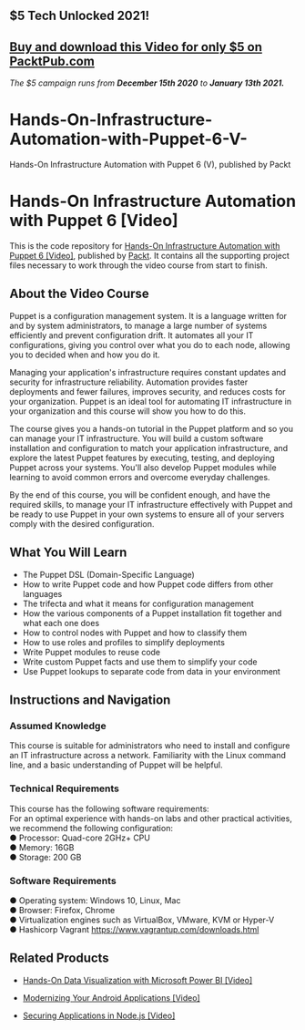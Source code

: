 ## $5 Tech Unlocked 2021!
[Buy and download this Video for only $5 on PacktPub.com](https://www.packtpub.com/product/hands-on-infrastructure-automation-with-puppet-6-video/9781838647308)
-----
*The $5 campaign         runs from __December 15th 2020__ to __January 13th 2021.__*

# Hands-On-Infrastructure-Automation-with-Puppet-6-V-
Hands-On Infrastructure Automation with Puppet 6 (V), published by Packt 

# Hands-On Infrastructure Automation with Puppet 6 [Video]
This is the code repository for [Hands-On Infrastructure Automation with Puppet 6 [Video]](https://www.packtpub.com/cloud-networking/hands-on-infrastructure-automation-with-puppet-6-video), published by [Packt](https://www.packtpub.com/?utm_source=github). It contains all the supporting project files necessary to work through the video course from start to finish.
## About the Video Course
Puppet is a configuration management system. It is a language written for and by system administrators, to manage a large number of systems efficiently and prevent configuration drift. It automates all your IT configurations, giving you control over what you do to each node, allowing you to decided when and how you do it.

Managing your application's infrastructure requires constant updates and security for infrastructure reliability. Automation provides faster deployments and fewer failures, improves security, and reduces costs for your organization. Puppet is an ideal tool for automating IT infrastructure in your organization and this course will show you how to do this.

The course gives you a hands-on tutorial in the Puppet platform and so you can manage your IT infrastructure. You will build a custom software installation and configuration to match your application infrastructure, and explore the latest Puppet features by executing, testing, and deploying Puppet across your systems. You'll also develop Puppet modules while learning to avoid common errors and overcome everyday challenges.

By the end of this course, you will be confident enough, and have the required skills, to manage your IT infrastructure effectively with Puppet and be ready to use Puppet in your own systems to ensure all of your servers comply with the desired configuration.

<H2>What You Will Learn</H2>
<DIV class=book-info-will-learn-text>
<UL>
<LI> The Puppet DSL (Domain-Specific Language)
<LI> How to write Puppet code and how Puppet code differs from other languages
<LI> The trifecta and what it means for configuration management
<LI> How the various components of a Puppet installation fit together and what each one does
<LI> How to control nodes with Puppet and how to classify them
<LI> How to use roles and profiles to simplify deployments
<LI> Write Puppet modules to reuse code
<LI> Write custom Puppet facts and use them to simplify your code
<LI> Use Puppet lookups to separate code from data in your environment
</LI></UL></DIV>

## Instructions and Navigation
### Assumed Knowledge
This course is suitable for administrators who need to install and configure an IT infrastructure across a network.
Familiarity with the Linux command line, and a basic understanding of Puppet will be helpful.

### Technical Requirements
This course has the following software requirements:<br/>
For an optimal experience with hands-on labs and other practical activities, we recommend the following configuration:</br>
●	Processor: Quad-core 2GHz+ CPU </br>
●	Memory: 16GB </br>
●	Storage: 200 GB </br>

### Software Requirements </br>
●	Operating system: Windows 10, Linux, Mac </br>
●	Browser: Firefox, Chrome </br>
●	Virtualization engines such as VirtualBox, VMware, KVM or Hyper-V </br>
●	Hashicorp Vagrant https://www.vagrantup.com/downloads.html </br>


## Related Products
* [Hands-On Data Visualization with Microsoft Power BI [Video]](https://www.packtpub.com/big-data-and-business-intelligence/hands-data-visualization-microsoft-power-bi-video?utm_source=github&utm_medium=repository&utm_campaign=9781789805185)

* [Modernizing Your Android Applications [Video]](https://www.packtpub.com/application-development/modernizing-your-android-applications-video?utm_source=github&utm_medium=repository&utm_campaign=9781789950502)

* [Securing Applications in Node.js [Video]](https://www.packtpub.com/web-development/securing-applications-nodejs-video?utm_source=github&utm_medium=repository&utm_campaign=9781789136791)
